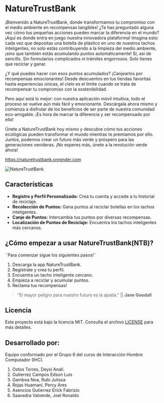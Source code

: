 # NatureTrustBank

¡Bienvenido a NatureTrustBank, donde transformamos tu compromiso con el medio ambiente en recompensas tangibles! ¿Te has preguntado alguna vez cómo tus pequeñas acciones pueden marcar la diferencia en el mundo? ¡Aquí es donde entra en juego nuestra innovadora plataforma!
Imagina esto: cada vez que depositas una botella de plástico en uno de nuestros tachos inteligentes, no solo estás contribuyendo a la limpieza del medio ambiente, ¡sino que también estás acumulando puntos automáticamente! Sí, así de sencillo. Sin formularios complicados ni trámites engorrosos. Solo tienes que reciclar y ganar.

¿Y qué puedes hacer con esos puntos acumulados? ¡Canjearlos por recompensas emocionantes! Desde descuentos en tus tiendas favoritas hasta experiencias únicas, el cielo es el límite cuando se trata de recompensar tu compromiso con la sostenibilidad.

Pero aquí está lo mejor: con nuestra aplicación móvil intuitiva, todo el proceso se vuelve aún más fácil y emocionante. Descárgala ahora mismo y comienza a disfrutar de los beneficios de ser parte de nuestra comunidad eco-amigable. ¡Es hora de marcar la diferencia y ser recompensado por ello!

Únete a NatureTrustBank hoy mismo y descubre cómo tus acciones ecológicas pueden transformar el mundo mientras te premiamos por ello. Juntos, podemos crear un futuro más verde y próspero para las generaciones venideras. ¡No esperes más, únete a la revolución verde ahora!

https://naturetrustbank.onrender.com

![NatureTrustBank](https://i.imgur.com/8pFEX7S.png)

## Características

- **Registro y Perfil Personalizado:** Crea tu cuenta y accede a tu historial de reciclaje.
- **Recolección de Puntos:** Gana puntos al reciclar botellas en los tachos inteligentes.
- **Canje de Puntos:** Intercambia tus puntos por diversas recompensas.
- **Localización de Puntos de Reciclaje:** Encuentra los tachos inteligentes más cercanos.

## ¿Cómo empezar a usar NatureTrustBank(NTB)?
¨Para comenzar sigue los siguientes pasos!¨
1. Descarga la app NatureTrustBank.
2. Regístrate y crea tu perfil.
3. Encuentra un tacho inteligente cercano.
4. Empieza a reciclar y acumular puntos.
5. Reclama tus recompensas!

> "El mayor peligro para nuestro futuro es la apatía." || **Jane Goodall**

## Licencia

Este proyecto está bajo la licencia MIT. Consulta el archivo [LICENSE](LICENSE) para más detalles.


## Desarrollado por:
Equipo conformado por el Grupo 6 del curso de Interacción Hombre Computador (IHC).
1. Ostos Torres, Deysi Analí.
2. Gutierrez Campos Edson Luis
3. Gamboa Noa, Rubi Julissa
4. Rojas Huamaní, Percy Ares
5. Asencios Gutierrez Erick Fabrizio
6. Saavedra Valverde, Joel Ronaldo
